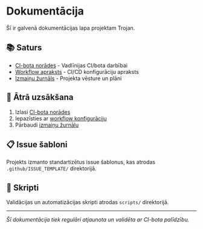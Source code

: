 # Dokumentācija

Šī ir galvenā dokumentācijas lapa projektam Trojan.

## 📚 Saturs

- [CI-bota norādes](../AGENT_GUIDELINES.md) - Vadlīnijas CI/bota darbībai
- [Workflow apraksts](../WORKFLOW.md) - CI/CD konfigurāciju apraksts
- [Izmaiņu žurnāls](../CHANGELOG.md) - Projekta vēsture un plāni

## 🚀 Ātrā uzsākšana

1. Izlasi [CI-bota norādes](../AGENT_GUIDELINES.md)
2. Iepazīsties ar [workflow konfigurāciju](../WORKFLOW.md)
3. Pārbaudi [izmaiņu žurnālu](../CHANGELOG.md)

## 📋 Issue šabloni

Projekts izmanto standartizētus issue šablonus, kas atrodas `.github/ISSUE_TEMPLATE/` direktorijā.

## 🔧 Skripti

Validācijas un automatizācijas skripti atrodas `scripts/` direktorijā.

---

*Šī dokumentācija tiek regulāri atjaunota un validēta ar CI-bota palīdzību.*
